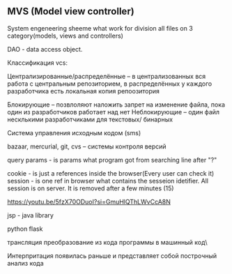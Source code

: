 ## MVS (Model view controller)

System engeneering sheeme what work for division all files on 3 category(models, views and controllers)

DAO - data access object.

Классификация vcs:

Централизированные/распределённые – в централизованных вся работа с центральным репозиторием, в распределённых у каждого разработчика есть локальная копия репоозитория

Блокирующие – позвлоляют наложить запрет на изменение файла, пока один из разработчиков работает над нет
Неблокирующие – один файл несклькими разработчиками
для текстовых/ бинарных

Система управления исходным кодом (sms)

bazaar, mercurial, git, cvs – системы контроля версий

query params - is params what program got from searching line after "?"

cookie - is just a references inside the browser(Every user can check it)
session - is one ref in browser what contains the sesseion idetifier. All session is on server. It is removed after a few minutes (15)

https://youtu.be/5fzX70ODuoI?si=GmuHlQThLWvCcA8N

jsp - java library

python flask

трансляция преобразование из кода программы в машинный код\

Интерпритация появилась раньше и представляет собой построчный анализ кода
